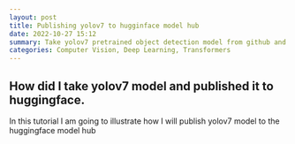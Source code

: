 ```yaml
---
layout: post
title: Publishing yolov7 to hugginface model hub
date: 2022-10-27 15:12
summary: Take yolov7 pretrained object detection model from github and making it available in hugginface model hub to use with transformers.
categories: Computer Vision, Deep Learning, Transformers
---
```


## How did I take yolov7 model and published it to huggingface.


In this tutorial I am going to illustrate how I will publish yolov7 model to the huggingface model hub